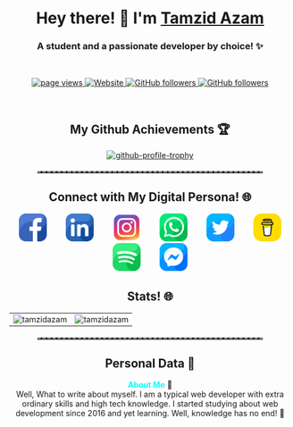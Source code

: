 <div>
  <h1 align="center">Hey there! 🚀 I'm <a href="https://tamzidazam.eu.org">Tamzid Azam</a></h1>
  <h3 align="center">A student and a passionate developer by choice! ✨</h3>
</div>
<br>
<p align="center">
  <a href="https://github.com/tamzidazam/tamzidazam">
    <img src="https://komarev.com/ghpvc/?username=tamzidazam" alt="page views" />
  </a>
  <a href="https://tamzidazam.eu.org">
    <img alt="Website" src="https://img.shields.io/website?url=https%3A%2F%2Ftamzidazam.eu.org">
  </a>
  <a href="https://github.com/tamzidazam?tab=followers">
    <img alt="GitHub followers" src="https://img.shields.io/github/followers/tamzidazam?style=flat&logo=github">
  </a>
  <a href="mailto:erebus041@gmail.com">
    <img alt="GitHub followers" src="https://img.shields.io/badge/gmail-c14438?style=flat&logo=Gmail&logoColor=white">
  </a>
  
</p>
<br>
<div>
  <h2 align="center">My Github Achievements 🏆</h2>
  <p align="center">
    <a href="https://github.com/ryo-ma/github-profile-trophy">
      <img src="https://github-profile-trophy.vercel.app/?username=tamzidazam&theme=onedark" alt="github-profile-trophy">
    </a>
  </p>
</div>

<hr style="border-top: 3px dashed #888; margin: 20px auto; width: 80%;">
<div>
  <h2 align="center">Connect with My Digital Persona! 🌐</h2>
  <p align="center">
    <a href="https://www.facebook.com/Erebus041" target="_blank" style="text-decoration: none; margin: 0 15px; display: inline-flex; align-items: center;">
      <img src="https://raw.githubusercontent.com/tamzidazam/tamzidazam/refs/heads/main/readme/facebook.png" alt="Facebook Icon" width="50" height="50" style="margin-right: 0px;">
    </a>
    <a href="http://linkedin.com/in/tamzidazam" target="_blank" style="text-decoration: none; margin: 0 15px; display: inline-flex; align-items: center;">
      <img src="https://raw.githubusercontent.com/tamzidazam/tamzidazam/refs/heads/main/readme/linkedin.png" alt="LinkedIn Icon" width="50" height="50" style="margin-right: 0px;">
    </a>
    <a href="https://www.instagram.com/tamzidazam/" target="_blank" style="text-decoration: none; margin: 0 15px; display: inline-flex; align-items: center;">
      <img src="https://raw.githubusercontent.com/tamzidazam/tamzidazam/refs/heads/main/readme/instagram.png" alt="Instagram Icon" width="50" height="50" style="margin-right: 0px;">
    </a>
    <a href="https://api.whatsapp.com/send?phone=8801516529398" target="_blank" style="text-decoration: none; margin: 0 15px; display: inline-flex; align-items: center;">
      <img src="https://raw.githubusercontent.com/tamzidazam/tamzidazam/refs/heads/main/readme/whatsapp.png" alt="Whatsapp Icon" width="50" height="50" style="margin-right: 0px;">
    </a>
    <a href="https://x.com/tamzidazam" target="_blank" style="text-decoration: none; margin: 0 15px; display: inline-flex; align-items: center;">
      <img src="https://raw.githubusercontent.com/tamzidazam/tamzidazam/refs/heads/main/readme/twitter.png" alt="Twitter Icon" width="50" height="50" style="margin-right: 0px;">
    </a>
    <a href="https://buymeacoffee.com/tamzidazam" target="_blank" style="text-decoration: none; margin: 0 15px; display: inline-flex; align-items: center;">
      <img src="https://raw.githubusercontent.com/tamzidazam/tamzidazam/refs/heads/main/readme/coffee.png" alt="Buy Me A Coffee" width="50" height="50" style="border-radius: 15px;">
    </a>
    <a href="https://open.spotify.com/user/6bosf7kzuzirhgdhubfxocgp4" target="_blank" style="text-decoration: none; margin: 0 15px; display: inline-flex; align-items: center;">
      <img src="https://raw.githubusercontent.com/tamzidazam/tamzidazam/refs/heads/main/readme/spotify.png" alt="Spotify" width="50" height="50">
    </a>
    <a href="https://m.me/Erebus041" target="_blank" style="text-decoration: none; margin: 0 15px; display: inline-flex; align-items: center;">
      <img src="https://raw.githubusercontent.com/tamzidazam/tamzidazam/refs/heads/main/readme/messenger.png" alt="Facebook Messenger" width="50" height="50">
    </a>    
  </p>
</div>


<div align="justified">
<h2 align="center">Stats! 🌐</h2>
<table align="center" border="0">
  <tr>
    <td><img src="https://github-readme-stats.vercel.app/api?username=tamzidazam&theme=material-palenight&hide_border=false&include_all_commits=false&count_private=false&size_weight=0&count_weight=0" alt="tamzidazam" /></td>
    <td><img src="https://github-readme-stats.vercel.app/api/top-langs/?username=tamzidazam&theme=material-palenight&hide_border=false&include_all_commits=false&count_private=false&layout=compact&size_weight=0&count_weight=0" alt="tamzidazam" /></td>
  </tr>
</table>
</div>

<hr style="border-top: 3px dashed #888; margin: 20px auto; width: 80%;">
<div>
  <h2 align="center">Personal Data 🧠</h2>
  <p align="center">
    <strong><span style="color: #00FFFF;">About Me</span></strong> 📡<br>
    Well, What to write about myself. I am a typical web developer with extra ordinary skills and high tech knowledge. I started studying about web development since 2016 and yet learning. Well, knowledge has no end! 🌌
  </p>
</div>
